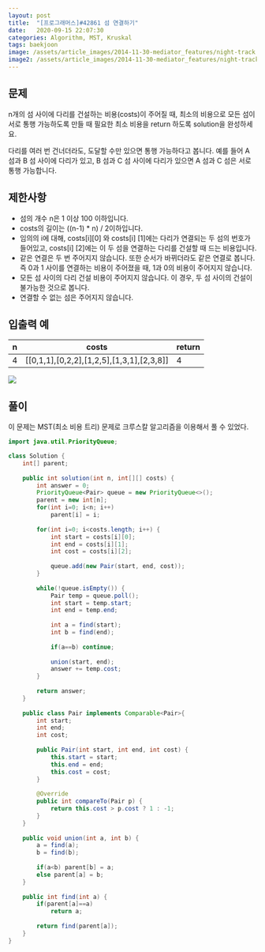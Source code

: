 ```yaml
---
layout: post
title:  "[프로그래머스]#42861 섬 연결하기"
date:   2020-09-15 22:07:30
categories: Algorithm, MST, Kruskal
tags: baekjoon
image: /assets/article_images/2014-11-30-mediator_features/night-track.JPG
image2: /assets/article_images/2014-11-30-mediator_features/night-track-mobile.JPG
---
```


문제
--------------------

n개의 섬 사이에 다리를 건설하는 비용(costs)이 주어질 때, 최소의 비용으로 모든 섬이 서로 통행 가능하도록 만들 때 필요한 최소 비용을 return 하도록 solution을 완성하세요.

다리를 여러 번 건너더라도, 도달할 수만 있으면 통행 가능하다고 봅니다. 예를 들어 A 섬과 B 섬 사이에 다리가 있고, B 섬과 C 섬 사이에 다리가 있으면 A 섬과 C 섬은 서로 통행 가능합니다.

제한사항
--------------------

- 섬의 개수 n은 1 이상 100 이하입니다.
- costs의 길이는 ((n-1) * n) / 2이하입니다.
- 임의의 i에 대해, costs[i][0] 와 costs[i] [1]에는 다리가 연결되는 두 섬의 번호가 들어있고, costs[i] [2]에는 이 두 섬을 연결하는 다리를 건설할 때 드는 비용입니다.
- 같은 연결은 두 번 주어지지 않습니다. 또한 순서가 바뀌더라도 같은 연결로 봅니다. 즉 0과 1 사이를 연결하는 비용이 주어졌을 때, 1과 0의 비용이 주어지지 않습니다.
- 모든 섬 사이의 다리 건설 비용이 주어지지 않습니다. 이 경우, 두 섬 사이의 건설이 불가능한 것으로 봅니다.
- 연결할 수 없는 섬은 주어지지 않습니다.

입출력 예
---------------------------

|n|costs|return|
|--|--|--|
|4|[[0,1,1],[0,2,2],[1,2,5],[1,3,1],[2,3,8]]|4|

![](https://grepp-programmers.s3.amazonaws.com/files/production/13e2952057/f2746a8c-527c-4451-9a73-42129911fe17.png)

풀이
--------------------------

이 문제는 MST(최소 비용 트리) 문제로 크루스칼 알고리즘을 이용해서 풀 수 있었다.

```java
import java.util.PriorityQueue;

class Solution {
    int[] parent;
    
    public int solution(int n, int[][] costs) {
        int answer = 0;
        PriorityQueue<Pair> queue = new PriorityQueue<>();
        parent = new int[n];
        for(int i=0; i<n; i++)
            parent[i] = i;
        
        for(int i=0; i<costs.length; i++) {
            int start = costs[i][0];
            int end = costs[i][1];
            int cost = costs[i][2];
            
            queue.add(new Pair(start, end, cost));
        }
        
        while(!queue.isEmpty()) {
            Pair temp = queue.poll();
            int start = temp.start;
            int end = temp.end;
            
            int a = find(start);
            int b = find(end);
            
            if(a==b) continue;
            
            union(start, end);
            answer += temp.cost;
        }
        
        return answer;
    }
    
    public class Pair implements Comparable<Pair>{
        int start;
        int end;
        int cost;
        
        public Pair(int start, int end, int cost) {
            this.start = start;
            this.end = end;
            this.cost = cost;
        }
        
        @Override
        public int compareTo(Pair p) {
            return this.cost > p.cost ? 1 : -1;
        } 
    }
    
    public void union(int a, int b) {
        a = find(a);
        b = find(b);
        
        if(a<b) parent[b] = a;
        else parent[a] = b;
    }
    
    public int find(int a) {
        if(parent[a]==a)
            return a;
        
        return find(parent[a]);
    }
}
```
